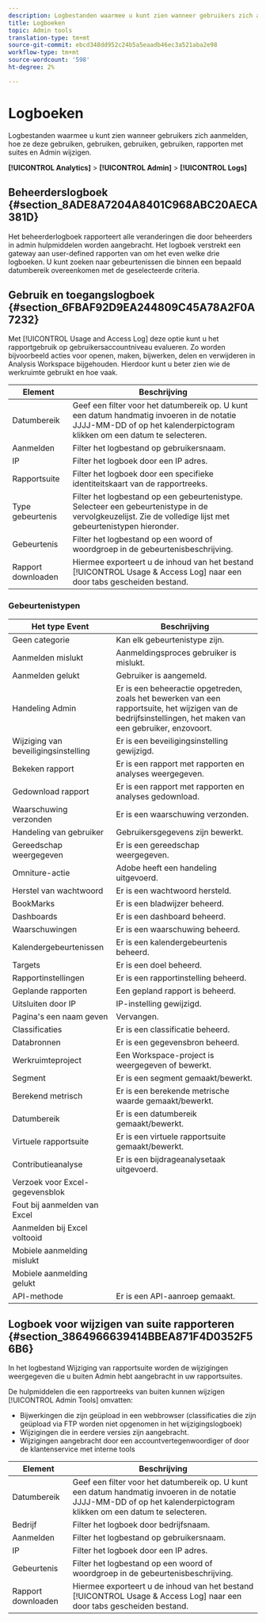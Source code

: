 ```yaml
---
description: Logbestanden waarmee u kunt zien wanneer gebruikers zich aanmelden, hoe ze deze gebruiken, gebruiken, gebruiken, gebruiken, rapporten met suites en Admin wijzigen.
title: Logboeken
topic: Admin tools
translation-type: tm+mt
source-git-commit: ebcd348dd952c24b5a5eaadb46ec3a521aba2e98
workflow-type: tm+mt
source-wordcount: '598'
ht-degree: 2%

---
```



# Logboeken

Logbestanden waarmee u kunt zien wanneer gebruikers zich aanmelden, hoe ze deze gebruiken, gebruiken, gebruiken, gebruiken, rapporten met suites en Admin wijzigen.

**[!UICONTROL Analytics]** > **[!UICONTROL Admin]** > **[!UICONTROL Logs]**

## Beheerderslogboek {#section_8ADE8A7204A8401C968ABC20AECA381D}

Het beheerderlogboek rapporteert alle veranderingen die door beheerders in admin hulpmiddelen worden aangebracht. Het logboek verstrekt een gateway aan user-defined rapporten van om het even welke drie logboeken. U kunt zoeken naar gebeurtenissen die binnen een bepaald datumbereik overeenkomen met de geselecteerde criteria.

## Gebruik en toegangslogboek {#section_6FBAF92D9EA244809C45A78A2F0A7232}

Met [!UICONTROL Usage and Access Log] deze optie kunt u het rapportgebruik op gebruikersaccountniveau evalueren. Zo worden bijvoorbeeld acties voor openen, maken, bijwerken, delen en verwijderen in Analysis Workspace bijgehouden. Hierdoor kunt u beter zien wie de werkruimte gebruikt en hoe vaak.

| Element | Beschrijving |
|---|---|
| Datumbereik | Geef een filter voor het datumbereik op. U kunt een datum handmatig invoeren in de notatie JJJJ-MM-DD of op het kalenderpictogram klikken om een datum te selecteren. |
| Aanmelden | Filter het logbestand op gebruikersnaam. |
| IP | Filter het logboek door een IP adres. |
| Rapportsuite | Filter het logboek door een specifieke identiteitskaart van de rapportreeks. |
| Type gebeurtenis | Filter het logbestand op een gebeurtenistype. Selecteer een gebeurtenistype in de vervolgkeuzelijst. Zie de volledige lijst met gebeurtenistypen hieronder. |
| Gebeurtenis | Filter het logbestand op een woord of woordgroep in de gebeurtenisbeschrijving. |
| Rapport downloaden | Hiermee exporteert u de inhoud van het bestand [!UICONTROL Usage & Access Log] naar een door tabs gescheiden bestand. |

### Gebeurtenistypen

| Het type Event | Beschrijving |
| --- | --- |
| Geen categorie | Kan elk gebeurtenistype zijn. |
| Aanmelden mislukt | Aanmeldingsproces gebruiker is mislukt. |
| Aanmelden gelukt | Gebruiker is aangemeld. |
| Handeling Admin | Er is een beheeractie opgetreden, zoals het bewerken van een rapportsuite, het wijzigen van de bedrijfsinstellingen, het maken van een gebruiker, enzovoort. |
| Wijziging van beveiligingsinstelling | Er is een beveiligingsinstelling gewijzigd. |
| Bekeken rapport | Er is een rapport met rapporten en analyses weergegeven. |
| Gedownload rapport | Er is een rapport met rapporten en analyses gedownload. |
| Waarschuwing verzonden | Er is een waarschuwing verzonden. |
| Handeling van gebruiker | Gebruikersgegevens zijn bewerkt. |
| Gereedschap weergegeven | Er is een gereedschap weergegeven. |
| Omniture-actie | Adobe heeft een handeling uitgevoerd. |
| Herstel van wachtwoord | Er is een wachtwoord hersteld. |
| BookMarks | Er is een bladwijzer beheerd. |
| Dashboards | Er is een dashboard beheerd. |
| Waarschuwingen | Er is een waarschuwing beheerd. |
| Kalendergebeurtenissen | Er is een kalendergebeurtenis beheerd. |
| Targets | Er is een doel beheerd. |
| Rapportinstellingen | Er is een rapportinstelling beheerd. |
| Geplande rapporten | Een gepland rapport is beheerd. |
| Uitsluiten door IP | IP-instelling gewijzigd. |
| Pagina&#39;s een naam geven | Vervangen. |
| Classificaties | Er is een classificatie beheerd. |
| Databronnen | Er is een gegevensbron beheerd. |
| Werkruimteproject | Een Workspace-project is weergegeven of bewerkt. |
| Segment | Er is een segment gemaakt/bewerkt. |
| Berekend metrisch | Er is een berekende metrische waarde gemaakt/bewerkt. |
| Datumbereik | Er is een datumbereik gemaakt/bewerkt. |
| Virtuele rapportsuite | Er is een virtuele rapportsuite gemaakt/bewerkt. |
| Contributieanalyse | Er is een bijdrageanalysetaak uitgevoerd. |
| Verzoek voor Excel-gegevensblok |  |
| Fout bij aanmelden van Excel |  |
| Aanmelden bij Excel voltooid |  |
| Mobiele aanmelding mislukt |  |
| Mobiele aanmelding gelukt |  |
| API-methode | Er is een API-aanroep gemaakt. |


## Logboek voor wijzigen van suite rapporteren {#section_3864966639414BBEA871F4D0352F56B6}

In het logbestand Wijziging van rapportsuite worden de wijzigingen weergegeven die u buiten Admin hebt aangebracht in uw rapportsuites.

De hulpmiddelen die een rapportreeks van buiten kunnen wijzigen [!UICONTROL Admin Tools] omvatten:

* Bijwerkingen die zijn geüpload in een webbrowser (classificaties die zijn geüpload via FTP worden niet opgenomen in het wijzigingslogboek)
* Wijzigingen die in eerdere versies zijn aangebracht.
* Wijzigingen aangebracht door een accountvertegenwoordiger of door de klantenservice met interne tools

| Element | Beschrijving |
|---|---|
| Datumbereik | Geef een filter voor het datumbereik op. U kunt een datum handmatig invoeren in de notatie JJJJ-MM-DD of op het kalenderpictogram klikken om een datum te selecteren. |
| Bedrijf | Filter het logboek door bedrijfsnaam. |
| Aanmelden | Filter het logbestand op gebruikersnaam. |
| IP | Filter het logboek door een IP adres. |
| Gebeurtenis | Filter het logbestand op een woord of woordgroep in de gebeurtenisbeschrijving. |
| Rapport downloaden | Hiermee exporteert u de inhoud van het bestand [!UICONTROL Usage & Access Log] naar een door tabs gescheiden bestand. |


